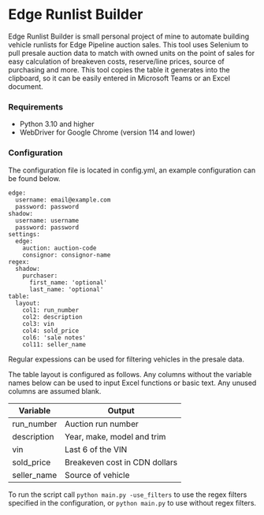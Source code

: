 # Edge Runlist Builder
Edge Runlist Builder is small personal project of mine to automate building vehicle runlists for Edge Pipeline auction sales. This tool uses Selenium to pull presale auction data to match with owned units on the point of sales for easy calculation of breakeven costs, reserve/line prices, source of purchasing and more. This tool copies the table it generates into the clipboard, so it can be easily entered in Microsoft Teams or an Excel document. 

### Requirements
* Python 3.10 and higher
* WebDriver for Google Chrome (version 114 and lower)

### Configuration
The configuration file is located in config.yml, an example configuration can be found below.
```
edge:
  username: email@example.com
  password: password
shadow:
  username: username
  password: password
settings:
  edge:
    auction: auction-code
    consignor: consignor-name
regex:
  shadow:
    purchaser:
      first_name: 'optional'
      last_name: 'optional'
table:
  layout:
    col1: run_number
    col2: description
    col3: vin
    col4: sold_price
    col6: 'sale notes'
    col11: seller_name
```

Regular expessions can be used for filtering vehicles in the presale data.

The table layout is configured as follows. Any columns without the variable names below can be used to input Excel functions or basic text. Any unused columns are assumed blank.

|    Variable   |     Output    |
| ------------- | ------------- |
| run_number | Auction run number |
| description | Year, make, model and trim |
| vin | Last 6 of the VIN |
| sold_price | Breakeven cost in CDN dollars |
| seller_name | Source of vehicle |

To run the script call ```python main.py -use_filters``` to use the regex filters specified in the configuration, or ```python main.py``` to use without regex filters.
